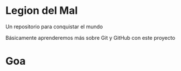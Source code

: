 # Legion del Mal
Un repositorio para conquistar el mundo

Básicamente aprenderemos más sobre Git y GitHub con este proyecto

# Goa
